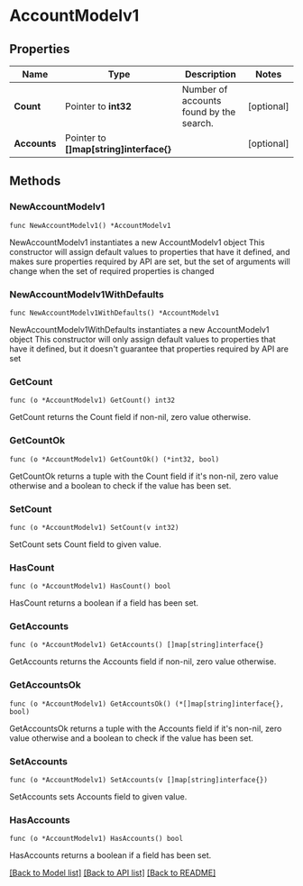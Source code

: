 # AccountModelv1

## Properties

Name | Type | Description | Notes
------------ | ------------- | ------------- | -------------
**Count** | Pointer to **int32** | Number of accounts found by the search. | [optional] 
**Accounts** | Pointer to **[]map[string]interface{}** |  | [optional] 

## Methods

### NewAccountModelv1

`func NewAccountModelv1() *AccountModelv1`

NewAccountModelv1 instantiates a new AccountModelv1 object
This constructor will assign default values to properties that have it defined,
and makes sure properties required by API are set, but the set of arguments
will change when the set of required properties is changed

### NewAccountModelv1WithDefaults

`func NewAccountModelv1WithDefaults() *AccountModelv1`

NewAccountModelv1WithDefaults instantiates a new AccountModelv1 object
This constructor will only assign default values to properties that have it defined,
but it doesn't guarantee that properties required by API are set

### GetCount

`func (o *AccountModelv1) GetCount() int32`

GetCount returns the Count field if non-nil, zero value otherwise.

### GetCountOk

`func (o *AccountModelv1) GetCountOk() (*int32, bool)`

GetCountOk returns a tuple with the Count field if it's non-nil, zero value otherwise
and a boolean to check if the value has been set.

### SetCount

`func (o *AccountModelv1) SetCount(v int32)`

SetCount sets Count field to given value.

### HasCount

`func (o *AccountModelv1) HasCount() bool`

HasCount returns a boolean if a field has been set.

### GetAccounts

`func (o *AccountModelv1) GetAccounts() []map[string]interface{}`

GetAccounts returns the Accounts field if non-nil, zero value otherwise.

### GetAccountsOk

`func (o *AccountModelv1) GetAccountsOk() (*[]map[string]interface{}, bool)`

GetAccountsOk returns a tuple with the Accounts field if it's non-nil, zero value otherwise
and a boolean to check if the value has been set.

### SetAccounts

`func (o *AccountModelv1) SetAccounts(v []map[string]interface{})`

SetAccounts sets Accounts field to given value.

### HasAccounts

`func (o *AccountModelv1) HasAccounts() bool`

HasAccounts returns a boolean if a field has been set.


[[Back to Model list]](../README.md#documentation-for-models) [[Back to API list]](../README.md#documentation-for-api-endpoints) [[Back to README]](../README.md)


